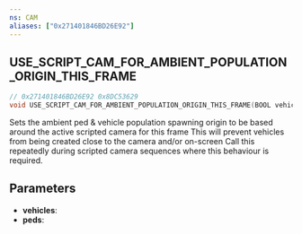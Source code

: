 ```yaml
---
ns: CAM
aliases: ["0x271401846BD26E92"]
---
```

## USE_SCRIPT_CAM_FOR_AMBIENT_POPULATION_ORIGIN_THIS_FRAME

```c
// 0x271401846BD26E92 0x8DC53629
void USE_SCRIPT_CAM_FOR_AMBIENT_POPULATION_ORIGIN_THIS_FRAME(BOOL vehicles, BOOL peds);
```
Sets the ambient ped & vehicle population spawning origin to be based around the active scripted camera for this frame
This will prevent vehicles from being created close to the camera and/or on-screen
Call this repeatedly during scripted camera sequences where this behaviour is required.

## Parameters
* **vehicles**: 
* **peds**: 

